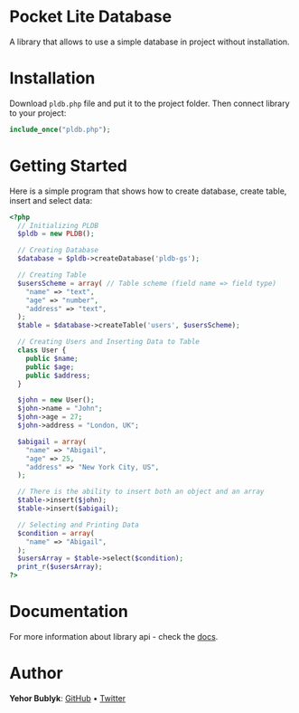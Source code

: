 # Pocket Lite Database
A library that allows to use a simple database in project without installation.

# Installation
Download ```pldb.php``` file and put it to the project folder.
Then connect library to your project:
```php
include_once("pldb.php");
```

# Getting Started
Here is a simple program that shows how to create database, create table, insert and select data:

```php
<?php
  // Initializing PLDB
  $pldb = new PLDB();

  // Creating Database
  $database = $pldb->createDatabase('pldb-gs');

  // Creating Table
  $usersScheme = array( // Table scheme (field name => field type)
    "name" => "text",
    "age" => "number",
    "address" => "text",
  );
  $table = $database->createTable('users', $usersScheme);

  // Creating Users and Inserting Data to Table
  class User {
    public $name;
    public $age;
    public $address;
  }

  $john = new User();
  $john->name = "John";
  $john->age = 27;
  $john->address = "London, UK";

  $abigail = array(
    "name" => "Abigail",
    "age" => 25,
    "address" => "New York City, US",
  );

  // There is the ability to insert both an object and an array
  $table->insert($john);
  $table->insert($abigail);

  // Selecting and Printing Data
  $condition = array(
    "name" => "Abigail",
  );
  $usersArray = $table->select($condition);
  print_r($usersArray);
?>
```

# Documentation
For more information about library api - check the [docs](https://github.com/yehorbk/PLSQL/blob/master/DOCUMENTATION.md).

# Author
**Yehor Bublyk**: [GitHub](https://github.com/yehorbk) • [Twitter](https://twitter.com/thisisyehorbk)
